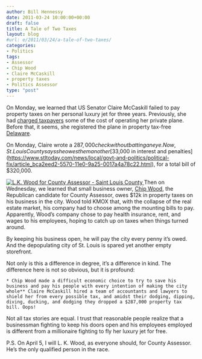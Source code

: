 ```yaml
---
author: Bill Hennessy
date: 2011-03-24 10:00:00+00:00
draft: false
title: A Tale of Two Taxes
layout: blog
#url: e/2011/03/24/a-tale-of-two-taxes/
categories:
- Politics
tags:
- Assessor
- Chip Wood
- Claire McCaskill
- property taxes
- Politics Assessor
type: "post"
---
```


On Monday, we learned that US Senator Claire McCaskill failed to pay property taxes on her personal luxury jet for three years. Previously, she had [charged taxpayers](https://sayanythingblog.com/entry/sen-claire-mccaskill-d-ipwad-finally-pays-taxes-on-her-private-plane/) some of the cost of operating her private plane. Before that, it seems, she registered the plane in property tax-free [Delaware](https://gatewaypundit.rightnetwork.com/2011/03/good-grief-air-claire-registered-her-plane-in-delaware-to-avoid-paying-taxes-before-she-moved-it-to-missouri-where-she-didnt-pay-taxes/).

 

On Monday, Claire wrote a $287,000 check without batting an eye. Now, St. Louis County says she owes them another [$33,000 in interest and penalties](https://www.stltoday.com/news/local/govt-and-politics/political-fix/article_bca2eed2-5570-11e0-9a25-0017a4a78c22.html), for a total bill of $320,000.

 

[![L.K. Wood for County Assessor - Saint Louis County](https://hennessysview.com/wp-content/uploads/2011/03/L.K.-Wood-for-County-Assessor-Saint-Louis-County_thumb2.png)
](https://hennessysview.com/wp-content/uploads/2011/03/L.K.-Wood-for-County-Assessor-Saint-Louis-County2.png)Then on Wednesday, we learned that small business owner, [Chip Wood](https://www.chipwoodforassessor.com/index1.html), the Republican candidate for County Assessor, owes $12k in property taxes on his business in the city. Wood told KMOX that, with the collapse of the real estate market, his company had to choose among the mounting bills to pay. Apparently, Wood’s company chose to pay health insurance, rent, and wages to his employees, hoping to catch up on taxes when things turned around. 

 

By keeping his business open, he will pay the city every penny it’s owed. And the depopulating city of St. Louis is spared yet another empty storefront. 

 

Not only is this a difference in degree, it’s a difference in kind. The difference here is not so obvious, but it is profound: 

 

    * Chip Wood made a difficult economic choice to try to save his business and pay his people with every intention of making the city whole** Claire McCaskill hired a team of accountants and lawyers to shield her from every possible tax, and amidst their dodging, dipping, diving, ducking, and dodging they dropped a $287,000 property tax bill. Oops!  

Not all tax stories are equal. I trust that reasonable people realize that a businessman fighting to keep his doors open and his employees employed is different from a millionaire fighting to fly her luxury jet for free. 

 

P.S. On April 5, I will L. K. Wood, as everyone should, for County Assessor. He’s the only qualified person in the race. 
